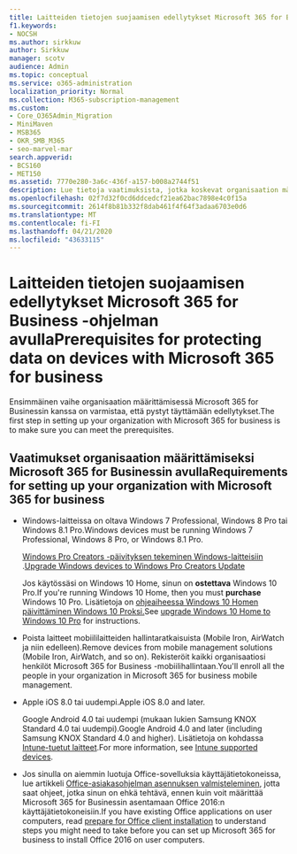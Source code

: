 ```yaml
---
title: Laitteiden tietojen suojaamisen edellytykset Microsoft 365 for Business -ohjelman avulla
f1.keywords:
- NOCSH
ms.author: sirkkuw
author: Sirkkuw
manager: scotv
audience: Admin
ms.topic: conceptual
ms.service: o365-administration
localization_priority: Normal
ms.collection: M365-subscription-management
ms.custom:
- Core_O365Admin_Migration
- MiniMaven
- MSB365
- OKR_SMB_M365
- seo-marvel-mar
search.appverid:
- BCS160
- MET150
ms.assetid: 7770e280-3a6c-436f-a157-b008a2744f51
description: Lue tietoja vaatimuksista, jotka koskevat organisaation määrittämistä Microsoft 365 for Businessin kanssa ja työtietojen suojaamista käyttäjien laitteissa.
ms.openlocfilehash: 02f7d32f0cd6ddcedcf21ea62bac7898e4c0f15a
ms.sourcegitcommit: 2614f8b81b332f8dab461f4f64f3adaa6703e0d6
ms.translationtype: MT
ms.contentlocale: fi-FI
ms.lasthandoff: 04/21/2020
ms.locfileid: "43633115"
---
```

# <a name="prerequisites-for-protecting-data-on-devices-with-microsoft-365-for-business"></a><span data-ttu-id="241c8-103">Laitteiden tietojen suojaamisen edellytykset Microsoft 365 for Business -ohjelman avulla</span><span class="sxs-lookup"><span data-stu-id="241c8-103">Prerequisites for protecting data on devices with Microsoft 365 for business</span></span>

<span data-ttu-id="241c8-104">Ensimmäinen vaihe organisaation määrittämisessä Microsoft 365 for Businessin kanssa on varmistaa, että pystyt täyttämään edellytykset.</span><span class="sxs-lookup"><span data-stu-id="241c8-104">The first step in setting up your organization with Microsoft 365 for business is to make sure you can meet the prerequisites.</span></span>
  
## <a name="requirements-for-setting-up-your-organization-with-microsoft-365-for-business"></a><span data-ttu-id="241c8-105">Vaatimukset organisaation määrittämiseksi Microsoft 365 for Businessin avulla</span><span class="sxs-lookup"><span data-stu-id="241c8-105">Requirements for setting up your organization with Microsoft 365 for business</span></span>

- <span data-ttu-id="241c8-106">Windows-laitteissa on oltava Windows 7 Professional, Windows 8 Pro tai Windows 8.1 Pro.</span><span class="sxs-lookup"><span data-stu-id="241c8-106">Windows devices must be running Windows 7 Professional, Windows 8 Pro, or Windows 8.1 Pro.</span></span>
    
    <span data-ttu-id="241c8-107">[Windows Pro Creators -päivityksen tekeminen Windows-laitteisiin](upgrade-to-windows-pro-creators-update.md) .</span><span class="sxs-lookup"><span data-stu-id="241c8-107">[Upgrade Windows devices to Windows Pro Creators Update](upgrade-to-windows-pro-creators-update.md)</span></span>
    
    <span data-ttu-id="241c8-108">Jos käytössäsi on Windows 10 Home, sinun on **ostettava** Windows 10 Pro.</span><span class="sxs-lookup"><span data-stu-id="241c8-108">If you're running Windows 10 Home, then you must **purchase** Windows  10 Pro.</span></span> <span data-ttu-id="241c8-109">Lisätietoja on [ohjeaiheessa Windows 10 Homen päivittäminen Windows 10 Proksi.](https://support.office.com/article/0aee10c1-4d34-43ee-a325-579c6c2df90e?ui=en-US&rs=en-US&ad=US)</span><span class="sxs-lookup"><span data-stu-id="241c8-109">See [upgrade Windows 10 Home to Windows 10 Pro](https://support.office.com/article/0aee10c1-4d34-43ee-a325-579c6c2df90e?ui=en-US&rs=en-US&ad=US) for instructions.</span></span> 
    
- <span data-ttu-id="241c8-110">Poista laitteet mobiililaitteiden hallintaratkaisuista (Mobile Iron, AirWatch ja niin edelleen).</span><span class="sxs-lookup"><span data-stu-id="241c8-110">Remove devices from mobile management solutions (Mobile Iron, AirWatch, and so on).</span></span> <span data-ttu-id="241c8-111">Rekisteröit kaikki organisaatiosi henkilöt Microsoft 365 for Business -mobiilihallintaan.</span><span class="sxs-lookup"><span data-stu-id="241c8-111">You'll enroll all the people in your organization in Microsoft 365 for business mobile management.</span></span>
    
- <span data-ttu-id="241c8-112">Apple iOS 8.0 tai uudempi.</span><span class="sxs-lookup"><span data-stu-id="241c8-112">Apple iOS 8.0 and later.</span></span>
    
    <span data-ttu-id="241c8-113">Google Android 4.0 tai uudempi (mukaan lukien Samsung KNOX Standard 4.0 tai uudempi).</span><span class="sxs-lookup"><span data-stu-id="241c8-113">Google Android 4.0 and later (including Samsung KNOX Standard 4.0 and higher).</span></span> <span data-ttu-id="241c8-114">Lisätietoja on kohdassa [Intune-tuetut laitteet](https://go.microsoft.com/fwlink/p/?linkid=852307).</span><span class="sxs-lookup"><span data-stu-id="241c8-114">For more information, see [Intune supported devices](https://go.microsoft.com/fwlink/p/?linkid=852307).</span></span>
    
- <span data-ttu-id="241c8-115">Jos sinulla on aiemmin luotuja Office-sovelluksia käyttäjätietokoneissa, lue artikkeli [Office-asiakasohjelman asennuksen valmisteleminen,](prepare-for-office-client-deployment.md) jotta saat ohjeet, jotka sinun on ehkä tehtävä, ennen kuin voit määrittää Microsoft 365 for Businessin asentamaan Office 2016:n käyttäjätietokoneisiin.</span><span class="sxs-lookup"><span data-stu-id="241c8-115">If you have existing Office applications on user computers, read [prepare for Office client installation](prepare-for-office-client-deployment.md) to understand steps you might need to take before you can set up Microsoft 365 for business to install Office 2016 on user computers.</span></span> 
